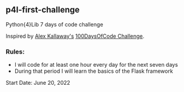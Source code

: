 ## p4l-first-challenge
Python{4}Lib 7 days of code challenge

Inspired by [Alex Kallaway's](https://github.com/kallaway) [100DaysOfCode Challenge](https://github.com/kallaway/100-days-of-code).

### Rules:
+ I will code for at least one hour every day for the next seven days
+ During that period I will learn the basics of the Flask framework

Start Date: June 20, 2022

